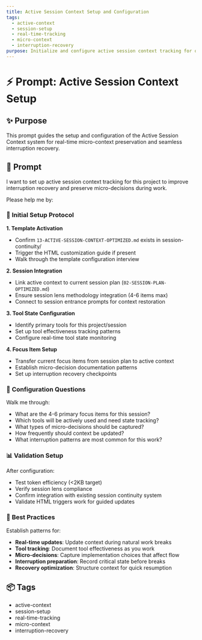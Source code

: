 ```yaml
---
title: Active Session Context Setup and Configuration
tags:
  - active-context
  - session-setup
  - real-time-tracking
  - micro-context
  - interruption-recovery
purpose: Initialize and configure active session context tracking for optimal work flow preservation
---
```


# ⚡ Prompt: Active Session Context Setup

## ✨ Purpose
This prompt guides the setup and configuration of the Active Session Context system for real-time micro-context preservation and seamless interruption recovery.

## 🧠 Prompt

I want to set up active session context tracking for this project to improve interruption recovery and preserve micro-decisions during work.

Please help me by:

### 🎯 **Initial Setup Protocol**

**1. Template Activation**
* Confirm `13-ACTIVE-SESSION-CONTEXT-OPTIMIZED.md` exists in session-continuity/
* Trigger the HTML customization guide if present
* Walk through the template configuration interview

**2. Session Integration**
* Link active context to current session plan (`02-SESSION-PLAN-OPTIMIZED.md`)
* Ensure session lens methodology integration (4-6 items max)
* Connect to session entrance prompts for context restoration

**3. Tool State Configuration**
* Identify primary tools for this project/session
* Set up tool effectiveness tracking patterns
* Configure real-time tool state monitoring

**4. Focus Item Setup**
* Transfer current focus items from session plan to active context
* Establish micro-decision documentation patterns
* Set up interruption recovery checkpoints

### 🔧 **Configuration Questions**

Walk me through:
* What are the 4-6 primary focus items for this session?
* Which tools will be actively used and need state tracking?
* What types of micro-decisions should be captured?
* How frequently should context be updated?
* What interruption patterns are most common for this work?

### 📊 **Validation Setup**

After configuration:
* Test token efficiency (<2KB target)
* Verify session lens compliance
* Confirm integration with existing session continuity system
* Validate HTML triggers work for guided updates

### 🚀 **Best Practices**

Establish patterns for:
* **Real-time updates**: Update context during natural work breaks
* **Tool tracking**: Document tool effectiveness as you work
* **Micro-decisions**: Capture implementation choices that affect flow
* **Interruption preparation**: Record critical state before breaks
* **Recovery optimization**: Structure context for quick resumption

## 📦 Tags
- active-context
- session-setup  
- real-time-tracking
- micro-context
- interruption-recovery